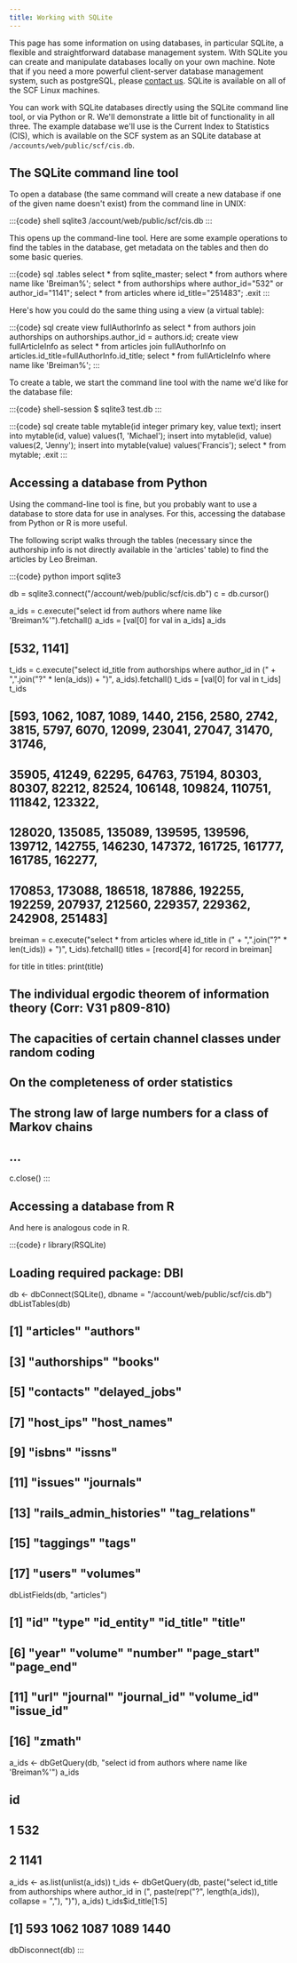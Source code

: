 ```yaml
---
title: Working with SQLite
---
```

This page has some information on using databases, in particular SQLite,
a flexible and straightforward database management system. With SQLite
you can create and manipulate databases locally on your own machine.
Note that if you need a more powerful client-server database management
system, such as postgreSQL, please [contact
us](mailto:consult@stat.berkeley.edu). SQLite is available on all of the
SCF Linux machines.

You can work with SQLite databases directly using the SQLite command
line tool, or via Python or R. We'll demonstrate a little bit of
functionality in all three. The example database we'll use is the
Current Index to Statistics (CIS), which is available on the SCF system
as an SQLite database at `/accounts/web/public/scf/cis.db`.

## The SQLite command line tool

To open a database (the same command will create a new database if one
of the given name doesn't exist) from the command line in UNIX:

:::{code} shell
sqlite3 /account/web/public/scf/cis.db
:::

This opens up the command-line tool. Here are some example operations to
find the tables in the database, get metadata on the tables and then do
some basic queries.

:::{code} sql
.tables
select * from sqlite_master;
select * from authors where name like 'Breiman%';
select * from authorships where author_id="532" or author_id="1141";
select * from articles where id_title="251483";
.exit
:::

Here's how you could do the same thing using a view (a virtual table):

:::{code} sql
create view fullAuthorInfo as select * from authors join authorships on authorships.author_id = authors.id;
create view fullArticleInfo as select * from articles join fullAuthorInfo on
   articles.id_title=fullAuthorInfo.id_title;
select * from fullArticleInfo where name like 'Breiman%';
:::

To create a table, we start the command line tool with the name we'd
like for the database file:

:::{code} shell-session
$ sqlite3 test.db
:::

:::{code} sql
create table mytable(id integer primary key, value text);
insert into mytable(id, value) values(1, 'Michael');
insert into mytable(id, value) values(2, 'Jenny');
insert into mytable(value) values('Francis');
select * from mytable;
.exit
:::

## Accessing a database from Python

Using the command-line tool is fine, but you probably want to use a
database to store data for use in analyses. For this, accessing the
database from Python or R is more useful.

The following script walks through the tables (necessary since the
authorship info is not directly available in the 'articles' table) to
find the articles by Leo Breiman.

:::{code} python
import sqlite3

db = sqlite3.connect("/account/web/public/scf/cis.db")
c = db.cursor()

a_ids = c.execute("select id from authors where name like 'Breiman%'").fetchall()
a_ids = [val[0] for val in a_ids]
a_ids

## [532, 1141]

t_ids = c.execute("select id_title from authorships where author_id in (" + ",".join("?" * len(a_ids)) +
  ")", a_ids).fetchall()
t_ids = [val[0] for val in t_ids]
t_ids

## [593, 1062, 1087, 1089, 1440, 2156, 2580, 2742, 3815, 5797, 6070, 12099, 23041, 27047, 31470, 31746,
## 35905, 41249, 62295, 64763, 75194, 80303, 80307, 82212, 82524, 106148, 109824, 110751, 111842, 123322, 
## 128020, 135085, 135089, 139595, 139596, 139712, 142755, 146230, 147372, 161725, 161777, 161785, 162277, 
## 170853, 173088, 186518, 187886, 192255, 192259, 207937, 212560, 229357, 229362, 242908, 251483]

breiman = c.execute("select * from articles where id_title in (" + ",".join("?" * len(t_ids)) + ")", t_ids).fetchall()
titles = [record[4] for record in breiman]

for title in titles:
    print(title)

## The individual ergodic theorem of information theory (Corr: V31 p809-810)
## The capacities of certain channel classes under random coding
## On the completeness of order statistics
## The strong law of large numbers for a class of Markov chains
## ...

c.close()
:::

## Accessing a database from R

And here is analogous code in R.

:::{code} r
library(RSQLite)

## Loading required package: DBI

db <- dbConnect(SQLite(), dbname = "/account/web/public/scf/cis.db")
dbListTables(db)

##  [1] "articles"              "authors"              
##  [3] "authorships"           "books"                
##  [5] "contacts"              "delayed_jobs"         
##  [7] "host_ips"              "host_names"           
##  [9] "isbns"                 "issns"                
## [11] "issues"                "journals"             
## [13] "rails_admin_histories" "tag_relations"        
## [15] "taggings"              "tags"                 
## [17] "users"                 "volumes"

dbListFields(db, "articles")

##  [1] "id"         "type"       "id_entity"  "id_title"   "title"     
##  [6] "year"       "volume"     "number"     "page_start" "page_end"  
## [11] "url"        "journal"    "journal_id" "volume_id"  "issue_id"  
## [16] "zmath"

a_ids <- dbGetQuery(db, "select id from authors where name like 'Breiman%'")
a_ids

##     id
## 1  532
## 2 1141

a_ids <- as.list(unlist(a_ids))
t_ids <- dbGetQuery(db, paste("select id_title from authorships where author_id in (", 
    paste(rep("?", length(a_ids)), collapse = ","), ")"), a_ids)
t_ids$id_title[1:5]

## [1]  593 1062 1087 1089 1440

dbDisconnect(db)
:::
